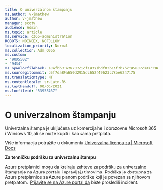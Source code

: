 ```yaml
---
title: O univerzalnom štampanju
ms.author: v-jmathew
author: v-jmathew
manager: scotv
audience: Admin
ms.topic: article
ms.service: o365-administration
ROBOTS: NOINDEX, NOFOLLOW
localization_priority: Normal
ms.collection: Adm_O365
ms.custom:
- "9005502"
- "9434"
ms.openlocfilehash: e3efbb37e28737c1cf1932abdf03b14f7b7bc295037ca0acc9602d8864b4a8ae
ms.sourcegitcommit: b5f7da89a650d2915dc652449623c78be6247175
ms.translationtype: MT
ms.contentlocale: sr-Latn-RS
ms.lasthandoff: 08/05/2021
ms.locfileid: "53955467"
---
```

# <a name="about-universal-print"></a>O univerzalnom štampanju

Univerzalna štampa je uključena uz komercijalne i obrazovne Microsoft 365 i Windows 10, ali se može kupiti i kao sama pretplata.

Više informacija potražite u dokumentu [Univerzalna licenca za | Microsoft Docs](https://docs.microsoft.com/universal-print/fundamentals/universal-print-license).

**Za tehničku podršku za univerzalnu štampu**

Azure pretplatnici mogu da kreiraju zahteve za podršku za univerzalno štampanje na Azure portalu i upravljaju timovima. Podrška je dostupna za Azure pretplatnice sa Azure planom podrške koji je povezan sa njihovom pretplatom.  [Prijavite se na Azure portal da](https://ms.portal.azure.com/#blade/Microsoft_Azure_Support/HelpAndSupportBlade/newsupportrequest) biste prosledili incident.